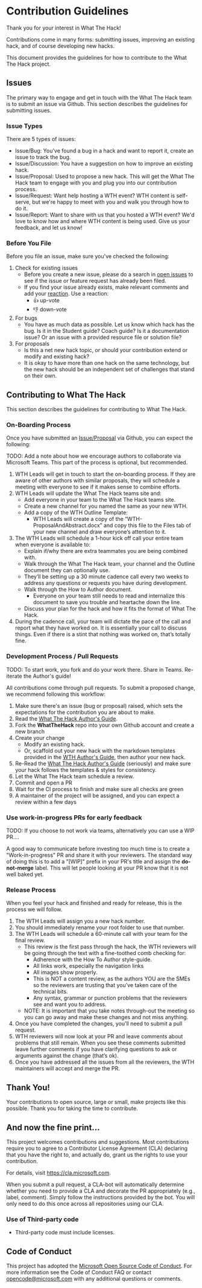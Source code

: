 # Contribution Guidelines

Thank you for your interest in What The Hack!

Contributions come in many forms: submitting issues, improving an existing hack, and of course developing new hacks.

This document provides the guidelines for how to contribute to the What The Hack project.

## Issues

The primary way to engage and get in touch with the What The Hack team is to submit an issue via Github. This section describes the guidelines for submitting issues.

### Issue Types

There are 5 types of issues:

- Issue/Bug: You've found a bug in a hack and want to report it, create an issue to track the bug.
- Issue/Discussion: You have a suggestion on how to improve an existing hack.
- Issue/Proposal: Used to propose a new hack. This will get the What The Hack team to engage with you and plug you into our contribution process.
- Issue/Request: Want help hosting a WTH event? WTH content is self-serve, but we're happy to meet with you and walk you through how to do it.
- Issue/Report: Want to share with us that you hosted a WTH event? We'd love to know how and where WTH content is being used. Give us your feedback, and let us know!

### Before You File

Before you file an issue, make sure you've checked the following:

1. Check for existing issues
    - Before you create a new issue, please do a search in [open issues](https://github.com/microsoft/WhatTheHack/issues) to see if the issue or feature request has already been filed.
    - If you find your issue already exists, make relevant comments and add your [reaction](https://github.com/blog/2119-add-reaction-to-pull-requests-issues-and-comments). Use a reaction:
        - 👍 up-vote
        - 👎 down-vote
1. For bugs
    - You have as much data as possible. Let us know which hack has the bug. Is it in the Student guide? Coach guide? Is it a documentation issue? Or an issue with a provided resource file or solution file?
1. For proposals
    - Is this a net new hack topic, or should your contribution extend or modify and existing hack?
    - It is okay to have more than one hack on the same technology, but the new hack should be an independent set of challenges that stand on their own.

## Contributing to What The Hack

This section describes the guidelines for contributing to What The Hack.

### On-Boarding Process

Once you have submitted an [Issue/Proposal](https://aka.ms/wthproposal) via Github, you can expect the following:

TODO: Add a note about how we encourage authors to collaborate via Microsoft Teams. This part of the process is optional, but recommended.

1.	WTH Leads will get in touch to start the on-boarding process. If they are aware of other authors with similar proposals, they will schedule a meeting with everyone to see if it makes sense to combine efforts.
1.	WTH Leads will update the What The Hack teams site and:
    - Add everyone in your team to the What The Hack teams site.
    - Create a new channel for you named the same as your new WTH.
    - Add a copy of the WTH Outline Template:
        - WTH Leads will create a copy of the “WTH-ProposalAndAbstract.docx” and copy this file to the Files tab of your new channel and draw everyone’s attention to it.
1.	The WTH Leads will schedule a 1-hour kick off call your entire team when everyone is available to:
    - Explain if/why there are extra teammates you are being combined with.
    - Walk through the What The Hack team, your channel and the Outline document they can optionally use.
    - They’ll be setting up a 30 minute cadence call every two weeks to address any questions or requests you have during development.
    - Walk through the How to Author document. 
        - Everyone on your team still needs to read and internalize this document to save you trouble and heartache down the line.
    - Discuss your plan for the hack and how it fits the format of What The Hack.
1.	During the cadence call, your team will dictate the pace of the call and report what they have worked on. It is essentially your call to discuss things. Even if there is a stint that nothing was worked on, that’s totally fine.

### Development Process / Pull Requests

TODO: To start work, you fork and do your work there.  Share in Teams. Re-iterate the Author's guide!

All contributions come through pull requests. To submit a proposed change, we recommend following this workflow:

1. Make sure there's an issue (bug or proposal) raised, which sets the expectations for the contribution you are about to make.
1. Read the [What The Hack Author's Guide](./000-HowToHack/WTH-HowToAuthorAHack.md).
1. Fork the **WhatTheHack** repo into your own Github account and create a new branch
1. Create your change
    - Modify an existing hack.
    - Or, scaffold out your new hack with the markdown templates provided in the [WTH Author's Guide](./000-HowToHack/WTH-HowToAuthorAHack.md), then author your new hack. 
1. Re-Read the [What The Hack Author's Guide](./000-HowToHack/WTH-HowToAuthorAHack.md) (seriously) and make sure your hack follows the templates & styles for consistency.
1. Let the What The Hack team schedule a review.
1. Commit and open a PR
1. Wait for the CI process to finish and make sure all checks are green
1. A maintainer of the project will be assigned, and you can expect a review within a few days

### Use work-in-progress PRs for early feedback

TODO: If you choose to not work via teams, alternatively you can use a WIP PR....

A good way to communicate before investing too much time is to create a "Work-in-progress" PR and share it with your reviewers. The standard way of doing this is to add a "[WIP]" prefix in your PR's title and assign the **do-not-merge** label. This will let people looking at your PR know that it is not well baked yet.

### Release Process

When you feel your hack and finished and ready for release, this is the process we will follow.

1.	The WTH Leads will assign you a new hack number.	
1.	You should immediately rename your root folder to use that number.
1.	The WTH Leads will schedule a 60-minute call with your team for the final review.
    - This review is the first pass through the hack, the WTH reviewers will be going through the text with a fine-toothed comb checking for:
        - Adherence with the How To Author style-guide.
        - All links work, especially the navigation links
        - All images show properly.
        - This is NOT a content review, as the authors YOU are the SMEs so the reviewers are trusting that you’ve taken care of the technical bits.
        - Any syntax, grammar or punction problems that the reviewers see and want you to address.
    - NOTE: It is important that you take notes through-out the meeting so you can go away and make these changes and not miss anything.
1.	Once you have completed the changes, you’ll need to submit a pull request.
1.	WTH reviewers will now look at your PR and leave comments about problems that still remain. When you see these comments submitted leave further comments if you have clarifying questions to ask or arguments against the change (that’s ok).
1.	Once you have addressed all the issues from all the reviewers, the WTH maintainers will accept and merge the PR.


## Thank You!
 Your contributions to open source, large or small, make projects like this possible. Thank you for taking the time to contribute.

## And now the fine print...

This project welcomes contributions and suggestions. Most contributions require you to
agree to a Contributor License Agreement (CLA) declaring that you have the right to,
and actually do, grant us the rights to use your contribution.

For details, visit https://cla.microsoft.com.

When you submit a pull request, a CLA-bot will automatically determine whether you need
to provide a CLA and decorate the PR appropriately (e.g., label, comment). Simply follow the
instructions provided by the bot. You will only need to do this once across all repositories using our CLA.

### Use of Third-party code

- Third-party code must include licenses.

## Code of Conduct

This project has adopted the [Microsoft Open Source Code of Conduct](https://opensource.microsoft.com/codeofconduct/). For more information see the Code of Conduct FAQ
or contact opencode@microsoft.com with any additional questions or comments.

